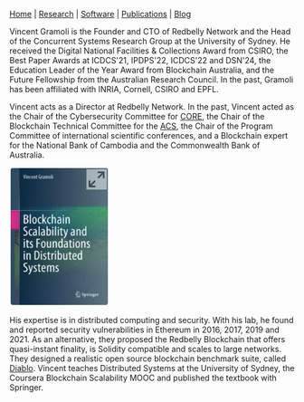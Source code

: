 [Home](index) | [Research](research) | [Software](software) | [Publications](publications) | [Blog](blog)

Vincent Gramoli is the Founder and CTO of Redbelly Network and the Head of the Concurrent Systems Research Group at the University of Sydney. 
He received the Digital National Facilities & Collections Award from CSIRO, the Best Paper Awards at ICDCS'21, IPDPS'22, ICDCS'22 and DSN'24, the Education Leader of the Year Award from Blockchain Australia, and the Future Fellowship from the Australian Research Council. In the past, Gramoli has been affiliated with INRIA, Cornell, CSIRO and EPFL.

Vincent acts as a Director at Redbelly Network. In the past, Vincent acted as the Chair of the Cybersecurity Committee for [CORE](https://www.core.edu.au/icore-portal), the Chair of the Blockchain Technical Committee for the [ACS](https://www.acs.org.au/), the Chair of the Program Committee of international scientific conferences, and a Blockchain expert for the National Bank of Cambodia and the Commonwealth Bank of Australia.

[![Blockchain Scalability book](/img/book-small.png)](https://link.springer.com/book/10.1007/978-3-031-12578-2?sap-outbound-id=01A0D4B2C34832A82322B1C66819B239A93AED40)

His expertise is in distributed computing and security. With his lab, he found and reported security vulnerabilities in Ethereum in 2016, 2017, 2019 and 2021. As an alternative, they proposed the Redbelly Blockchain that offers quasi-instant finality, is Solidity compatible and scales to large networks. They designed a realistic open source blockchain benchmark suite, called [Diablo](https://diablobench.github.io/). Vincent teaches Distributed Systems at the University of Sydney, the Coursera Blockchain Scalability MOOC and published the textbook with Springer.

